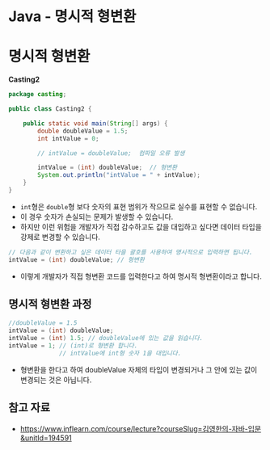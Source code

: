 # Java - 명시적 형변환

# 명시적 형변환

**Casting2**

```java
package casting;

public class Casting2 {

    public static void main(String[] args) {
        double doubleValue = 1.5;
        int intValue = 0;

        // intValue = doubleValue;  컴파일 오류 발생

        intValue = (int) doubleValue;  // 형변환
        System.out.println("intValue = " + intValue);
    }
}
```

- `int`형은 `double`형 보다 숫자의 표현 범위가 작으므로 실수를 표현할 수 없습니다.
- 이 경우 숫자가 손실되는 문제가 발생할 수 있습니다.
- 하지만 이런 위험을 개발자가 직접 감수하고도 값을 대입하고 싶다면 데이터 타입을 강제로 변경할 수 있습니다.

```java
// 다음과 같이 변환하고 싶은 데이터 타을 괄호를 사용하여 명시적으로 입력하면 됩니다.
intValue = (int) doubleValue; // 형변환
```

- 이렇게 개발자가 직접 형변환 코드를 입력한다고 하여 명시적 형변환이라고 합니다.

## 명시적 형변환 과정

```java
//doubleValue = 1.5
intValue = (int) doubleValue;
intValue = (int) 1.5; // doubleValue에 있는 값을 읽습니다.
intValue = 1; // (int)로 형변환 합니다.
              // intValue에 int형 숫자 1을 대입니다.
```

- 형변환을 한다고 하여 doubleValue 자체의 타입이 변경되거나 그 안에 있는 값이 변경되는 것은 아닙니다.

## 참고 자료

- https://www.inflearn.com/course/lecture?courseSlug=김영한의-자바-입문&unitId=194591